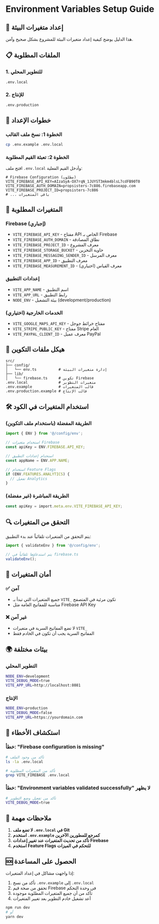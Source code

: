 # Environment Variables Setup Guide

## 🔧 إعداد متغيرات البيئة

هذا الدليل يوضح كيفية إعداد متغيرات البيئة للمشروع بشكل صحيح وآمن.

## 📋 الملفات المطلوبة

### 1. للتطوير المحلي
```bash
.env.local
```

### 2. للإنتاج
```bash
.env.production
```

## 🚀 خطوات الإعداد

### الخطوة 1: نسخ ملف القالب
```bash
cp .env.example .env.local
```

### الخطوة 2: تعبئة القيم المطلوبة
افتح ملف `.env.local` وأدخل القيم الفعلية:

```env
# Firebase Configuration (مطلوب)
VITE_FIREBASE_API_KEY=AIzaSyA-OX7rqN_1JUYST3mkm4blsL7cdFB90T0
VITE_FIREBASE_AUTH_DOMAIN=propsisters-7c886.firebaseapp.com
VITE_FIREBASE_PROJECT_ID=propsisters-7c886
# ... باقي المتغيرات
```

## 🔐 المتغيرات المطلوبة

### Firebase (إجباري)
- `VITE_FIREBASE_API_KEY` - مفتاح API الخاص بـ Firebase
- `VITE_FIREBASE_AUTH_DOMAIN` - نطاق المصادقة
- `VITE_FIREBASE_PROJECT_ID` - معرف المشروع
- `VITE_FIREBASE_STORAGE_BUCKET` - حاوية التخزين
- `VITE_FIREBASE_MESSAGING_SENDER_ID` - معرف المرسل
- `VITE_FIREBASE_APP_ID` - معرف التطبيق
- `VITE_FIREBASE_MEASUREMENT_ID` - معرف القياس (اختياري)

### إعدادات التطبيق
- `VITE_APP_NAME` - اسم التطبيق
- `VITE_APP_URL` - رابط التطبيق
- `NODE_ENV` - بيئة التشغيل (development/production)

### الخدمات الخارجية (اختياري)
- `VITE_GOOGLE_MAPS_API_KEY` - مفتاح خرائط جوجل
- `VITE_STRIPE_PUBLIC_KEY` - مفتاح Stripe العام
- `VITE_PAYPAL_CLIENT_ID` - معرف عميل PayPal

## 📁 هيكل ملفات التكوين

```
src/
├── config/
│   └── env.ts          # إدارة متغيرات البيئة
├── lib/
│   └── firebase.ts     # تكوين Firebase
.env.local              # متغيرات التطوير
.env.example            # قالب المتغيرات
.env.production.example # قالب الإنتاج
```

## 🛠️ استخدام المتغيرات في الكود

### الطريقة المفضلة (باستخدام ملف التكوين)
```typescript
import { ENV } from '@/config/env';

// استخدام متغيرات Firebase
const apiKey = ENV.FIREBASE.API_KEY;

// استخدام إعدادات التطبيق
const appName = ENV.APP.NAME;

// استخدام Feature Flags
if (ENV.FEATURES.ANALYTICS) {
  // تفعيل Analytics
}
```

### الطريقة المباشرة (غير مفضلة)
```typescript
const apiKey = import.meta.env.VITE_FIREBASE_API_KEY;
```

## 🔍 التحقق من المتغيرات

يتم التحقق من المتغيرات تلقائياً عند بدء التطبيق:

```typescript
import { validateEnv } from '@/config/env';

// يتم استدعاؤها تلقائياً في firebase.ts
validateEnv();
```

## 🚨 أمان المتغيرات

### ✅ آمن
- جميع المتغيرات التي تبدأ بـ `VITE_` تكون مرئية في المتصفح
- مناسبة للمفاتيح العامة مثل Firebase API Key

### ❌ غير آمن
- لا تضع المفاتيح السرية في متغيرات `VITE_`
- المفاتيح السرية يجب أن تكون في الخادم فقط

## 🌍 بيئات مختلفة

### التطوير المحلي
```bash
NODE_ENV=development
VITE_DEBUG_MODE=true
VITE_APP_URL=http://localhost:8081
```

### الإنتاج
```bash
NODE_ENV=production
VITE_DEBUG_MODE=false
VITE_APP_URL=https://yourdomain.com
```

## 🔧 استكشاف الأخطاء

### خطأ: "Firebase configuration is missing"
```bash
# تأكد من وجود الملف
ls -la .env.local

# تأكد من المتغيرات المطلوبة
grep VITE_FIREBASE .env.local
```

### خطأ: "Environment variables validated successfully" لا يظهر
```bash
# تأكد من تفعيل وضع التطوير
VITE_DEBUG_MODE=true
```

## 📝 ملاحظات مهمة

1. **لا تضع ملف `.env.local` في Git**
2. **استخدم `.env.example` كمرجع للمطورين الآخرين**
3. **تأكد من تحديث المتغيرات عند تغيير إعدادات Firebase**
4. **استخدم Feature Flags للتحكم في الميزات**

## 🆘 الحصول على المساعدة

إذا واجهت مشاكل في إعداد المتغيرات:

1. تأكد من نسخ `.env.example` إلى `.env.local`
2. تحقق من صحة قيم Firebase في وحدة التحكم
3. تأكد من أن جميع المتغيرات المطلوبة موجودة
4. أعد تشغيل خادم التطوير بعد تغيير المتغيرات

```bash
npm run dev
# أو
yarn dev
```